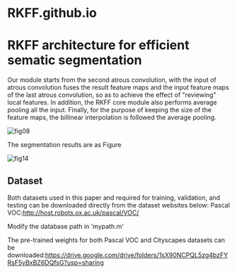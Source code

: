 # RKFF.github.io
# RKFF architecture for efficient sematic segmentation 
Our module starts from the second atrous convolution, with the input of atrous convolution fuses the result feature maps and the input feature maps of the last atrous convolution, so as to achieve the effect of "reviewing" local features. In addition, the RKFF core module also performs average pooling all the input. Finally, for the purpose of keeping the size of the feature maps, the billinear interpolation is followed the average pooling.

![fig08](https://user-images.githubusercontent.com/107088415/221349920-ac18e353-053b-4de1-90ec-4d1e197d68c2.jpg)

The segmentation results are as Figure

![fig14](https://user-images.githubusercontent.com/107088415/221349928-533c1eee-8516-4b9f-860b-79e93ab3ef21.jpg)

## Dataset
Both datasets used in this paper and required for training, validation, and testing can be downloaded directly from the dataset websites below:
Pascal VOC:http://host.robots.ox.ac.uk/pascal/VOC/

Modify the database path in 'mypath.m'

The pre-trained weights for both Pascal VOC and Cityscapes datasets can be downloaded:https://drive.google.com/drive/folders/1sX90NCPQL5zg4bzFYRsF5yBxBZ6DQfsG?usp=sharing
